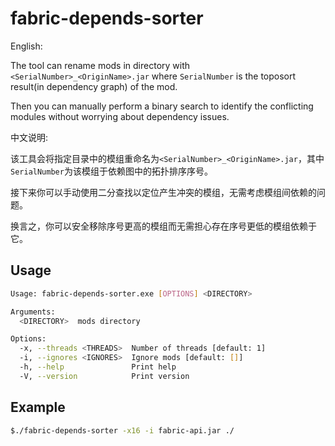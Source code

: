 # fabric-depends-sorter

English:

The tool can rename mods in directory with `<SerialNumber>_<OriginName>.jar` where `SerialNumber` is the toposort result(in dependency graph) of the mod.

Then you can manually perform a binary search to identify the conflicting modules without worrying about dependency issues.

中文说明:

该工具会将指定目录中的模组重命名为`<SerialNumber>_<OriginName>.jar`，其中`SerialNumber`为该模组于依赖图中的拓扑排序序号。

接下来你可以手动使用二分查找以定位产生冲突的模组，无需考虑模组间依赖的问题。

换言之，你可以安全移除序号更高的模组而无需担心存在序号更低的模组依赖于它。


## Usage

```bash
Usage: fabric-depends-sorter.exe [OPTIONS] <DIRECTORY>

Arguments:
  <DIRECTORY>  mods directory

Options:
  -x, --threads <THREADS>  Number of threads [default: 1]
  -i, --ignores <IGNORES>  Ignore mods [default: []]
  -h, --help               Print help
  -V, --version            Print version
```

## Example

```bash
$./fabric-depends-sorter -x16 -i fabric-api.jar ./
```
